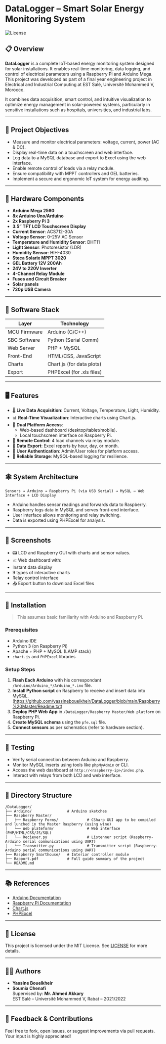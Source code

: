 # DataLogger – Smart Solar Energy Monitoring System

![License](https://img.shields.io/badge/license-MIT-blue.svg)

## 📋 Overview

**DataLogger** is a complete IoT-based energy monitoring system designed for solar installations. It enables real-time monitoring, data logging, and control of electrical parameters using a Raspberry Pi and Arduino Mega. This project was developed as part of a final year engineering project in Electrical and Industrial Computing at EST Salé, Université Mohammed V, Morocco.

It combines data acquisition, smart control, and intuitive visualization to optimize energy management in solar-powered systems, particularly in sensitive installations such as hospitals, universities, and industrial labs.

---

## 🎯 Project Objectives

- Measure and monitor electrical parameters: voltage, current, power (AC & DC).
- Display real-time data on a touchscreen and web interface.
- Log data to a MySQL database and export to Excel using the web interface.
- Enable remote control of loads via a relay module.
- Ensure compatibility with MPPT controllers and GEL batteries.
- Implement a secure and ergonomic IoT system for energy auditing.

---

## 🔧 Hardware Components

- **Arduino Mega 2560**
- **8x Arduino Uno/Arduino**
- **2x Raspberry Pi 3**
- **3.5” TFT LCD Touchscreen Display**
- **Current Sensor**: ACS712-30A
- **Voltage Sensor**: 0–25V AC Sensor
- **Temperature and Humidity Sensor**: DHT11
- **Light Sensor**: Photoresistor (LDR)
- **Humidity Sensor**: HIH-4030
- **Steca Solarix MPPT 3020**
- **GEL Battery 12V 200Ah**
- **24V to 220V Inverter**
- **4-Channel Relay Module**
- **Fuses and Circuit Breaker**
- **Solar panels**
- **720p USB Camera**

---

## 🧠 Software Stack

| Layer         | Technology               |
|--------------|--------------------------|
| MCU Firmware | Arduino (C/C++)          |
| SBC Software | Python (Serial Comm)     |
| Web Server   | PHP + MySQL              |
| Front-End    | HTML/CSS, JavaScript     |
| Charts       | Chart.js (for data plots)|
| Export       | PHPExcel (for .xls files)|

---

## 🖥️ Features

- 🌡️ **Live Data Acquisition**: Current, Voltage, Temperature, Light, Humidity.
- 📊 **Real-Time Visualization**: Interactive charts using Chart.js.
- 📱 **Dual Platform Access**: 
  - Web-based dashboard (desktop/tablet/mobile).
  - Local touchscreen interface on Raspberry Pi.
- 🔌 **Remote Control**: 4 load channels via relay module.
- 📁 **Data Export**: Excel reports by hour, day, or month.
- 🔐 **User Authentication**: Admin/User roles for platform access.
- 🧠 **Reliable Storage**: MySQL-based logging for resilience.

---

## 🕸️ System Architecture

```
Sensors → Arduino → Raspberry Pi (via USB Serial) → MySQL → Web Interface + LCD Display
```

- Arduino handles sensor readings and forwards data to Raspberry.
- Raspberry logs data in MySQL and serves front-end interface.
- User interface allows monitoring and relay switching.
- Data is exported using PHPExcel for analysis.

---

## 📸 Screenshots

- 📟 LCD and Raspberry GUI with charts and sensor values.
- 📈 Web dashboard with:
- Instant data display
- 9 types of interactive charts
- Relay control interface
- 📤 Export button to download Excel files

---

## 🚀 Installation

> This assumes basic familiarity with Arduino and Raspberry Pi.

### Prerequisites

- Arduino IDE
- Python 3 (on Raspberry Pi)
- Apache + PHP + MySQL (LAMP stack)
- `chart.js` and `PHPExcel` libraries

### Setup Steps

1. **Flash Each Arduino** with his correspondant `/Arduino/Arduino_*/Arduino_*.ino` file.
2. **Install Python script** on Raspberry to receive and insert data into MySQL. (https://github.com/yassinebouelkheir/DataLogger/blob/main/Raspberry%20Master/Readme.txt)
3. **Deploy PHP Web App** in `/DataLogger/Raspberry Master/Web platform` on Raspberry Pi.
4. **Create MySQL schema** using the `pfe.sql` file.
5. **Connect sensors** as per schematics (refer to hardware section).

---

## 🧪 Testing

- Verify serial connection between Arduino and Raspberry.
- Monitor MySQL inserts using tools like `phpMyAdmin` or CLI.
- Access the web dashboard at `http://<raspberry-ip>/index.php`.
- Interact with relays from both LCD and web interface.

---

## 📂 Directory Structure

```
/DataLogger/
├── Arduino/                # Arduino sketches
├── Raspberry Master/
│   ├── Raspberry Forms/             # CSharp GUI app to be compiled and lunched in the Master Raspberry (using wine)
│   └── Web plateform/               # Web interface (PHP/HTML/CSS/JS/SQL)
│   └── Reciever.py                  # Listenner script (Raspberry-Arduino serial communications using UART)
│   └── Transmitter.py               # Transmitter script (Raspberry-Arduino serial communications using UART)
├── Raspberry Smarthouse/   # Interior controller module
├── Rapport.pdf             # Full guide summary of the project 
└── README.md
```

---

## 📚 References

- [Arduino Documentation](https://www.arduino.cc/)
- [Raspberry Pi Documentation](https://www.raspberrypi.org/documentation/)
- [Chart.js](https://www.chartjs.org/)
- [PHPExcel](https://github.com/PHPOffice/PHPExcel)

---

## 📜 License

This project is licensed under the MIT License. See [LICENSE](LICENSE) for more details.

---

## 👨‍🎓 Authors

- **Yassine Bouelkheir**  
- **Soumia Chenafi**  
Supervised by: **Mr. Ahmed Akkary**  
EST Salé – Université Mohammed V, Rabat – 2021/2022

---

## 💬 Feedback & Contributions

Feel free to fork, open issues, or suggest improvements via pull requests. Your input is highly appreciated!
